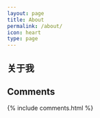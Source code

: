 ```yaml
---
layout: page
title: About
permalink: /about/
icon: heart
type: page
---
```

## 关于我
## Comments
{% include comments.html %}
